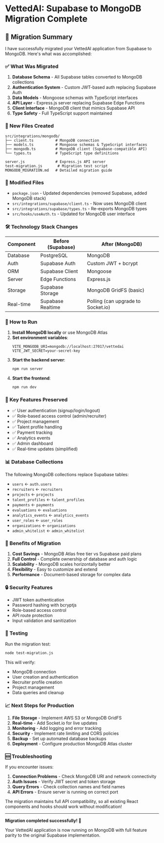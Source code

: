 # VettedAI: Supabase to MongoDB Migration Complete

## 🎉 Migration Summary

I have successfully migrated your VettedAI application from Supabase to MongoDB. Here's what was accomplished:

### ✅ What Was Migrated

1. **Database Schema** - All Supabase tables converted to MongoDB collections
2. **Authentication System** - Custom JWT-based auth replacing Supabase Auth
3. **Data Models** - Mongoose schemas with TypeScript interfaces
4. **API Layer** - Express.js server replacing Supabase Edge Functions
5. **Client Interface** - MongoDB client that mimics Supabase API
6. **Type Safety** - Full TypeScript support maintained

### 📁 New Files Created

```
src/integrations/mongodb/
├── client.ts          # MongoDB connection
├── models.ts          # Mongoose schemas & TypeScript interfaces
├── mongodb.ts         # MongoDB client (Supabase-compatible API)
└── types.ts           # TypeScript type definitions

server.js              # Express.js API server
test-migration.js       # Migration test script
MONGODB_MIGRATION.md   # Detailed migration guide
```

### 🔄 Modified Files

- `package.json` - Updated dependencies (removed Supabase, added MongoDB stack)
- `src/integrations/supabase/client.ts` - Now uses MongoDB client
- `src/integrations/supabase/types.ts` - Re-exports MongoDB types
- `src/hooks/useAuth.ts` - Updated for MongoDB user interface

### 🛠 Technology Stack Changes

| Component | Before (Supabase) | After (MongoDB) |
|-----------|------------------|-----------------|
| Database | PostgreSQL | MongoDB |
| Auth | Supabase Auth | Custom JWT + bcrypt |
| ORM | Supabase Client | Mongoose |
| Server | Edge Functions | Express.js |
| Storage | Supabase Storage | MongoDB GridFS (basic) |
| Real-time | Supabase Realtime | Polling (can upgrade to Socket.io) |

### 🚀 How to Run

1. **Install MongoDB locally** or use MongoDB Atlas
2. **Set environment variables**:
   ```env
   VITE_MONGODB_URI=mongodb://localhost:27017/vettedai
   VITE_JWT_SECRET=your-secret-key
   ```
3. **Start the backend server**:
   ```bash
   npm run server
   ```
4. **Start the frontend**:
   ```bash
   npm run dev
   ```

### 🔧 Key Features Preserved

- ✅ User authentication (signup/login/logout)
- ✅ Role-based access control (admin/recruiter)
- ✅ Project management
- ✅ Talent profile handling
- ✅ Payment tracking
- ✅ Analytics events
- ✅ Admin dashboard
- ✅ Real-time updates (simplified)

### 📊 Database Collections

The following MongoDB collections replace Supabase tables:

- `users` ← `auth.users`
- `recruiters` ← `recruiters`
- `projects` ← `projects`
- `talent_profiles` ← `talent_profiles`
- `payments` ← `payments`
- `evaluations` ← `evaluations`
- `analytics_events` ← `analytics_events`
- `user_roles` ← `user_roles`
- `organizations` ← `organizations`
- `admin_whitelist` ← `admin_whitelist`

### 🎯 Benefits of Migration

1. **Cost Savings** - MongoDB Atlas free tier vs Supabase paid plans
2. **Full Control** - Complete ownership of database and auth logic
3. **Scalability** - MongoDB scales horizontally better
4. **Flexibility** - Easy to customize and extend
5. **Performance** - Document-based storage for complex data

### 🔒 Security Features

- JWT token authentication
- Password hashing with bcryptjs
- Role-based access control
- API route protection
- Input validation and sanitization

### 🧪 Testing

Run the migration test:
```bash
node test-migration.js
```

This will verify:
- MongoDB connection
- User creation and authentication
- Recruiter profile creation
- Project management
- Data queries and cleanup

### 📈 Next Steps for Production

1. **File Storage** - Implement AWS S3 or MongoDB GridFS
2. **Real-time** - Add Socket.io for live updates
3. **Monitoring** - Add logging and error tracking
4. **Security** - Implement rate limiting and CORS policies
5. **Backup** - Set up automated database backups
6. **Deployment** - Configure production MongoDB Atlas cluster

### 🆘 Troubleshooting

If you encounter issues:

1. **Connection Problems** - Check MongoDB URI and network connectivity
2. **Auth Issues** - Verify JWT secret and token storage
3. **Query Errors** - Check collection names and field names
4. **API Errors** - Ensure server is running on correct port

The migration maintains full API compatibility, so all existing React components and hooks should work without modification!

---

**Migration completed successfully! 🎉**

Your VettedAI application is now running on MongoDB with full feature parity to the original Supabase implementation.
